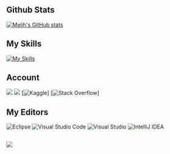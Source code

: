 ## Github Stats

[![Melih's GitHub stats](https://github-readme-stats.vercel.app/api?username=EEcemAydin&show_icons=true&theme=aura#gh-dark-mode-only)](https://github.com/melih-akman)



## My Skills

[![My Skills](https://skillicons.dev/icons?i=gcp,c,java,py,arduino)](https://github.com/EEcemAydin)

## Account
 
[![](https://img.shields.io/badge/LinkedIn-0077B5?style=for-the-badge&logo=linkedin&logoColor=white)](https://github.com/EEcemAydin)
[![](https://img.shields.io/badge/-Hackerrank-2EC866?style=for-the-badge&logo=HackerRank&logoColor=white)]()
[![Kaggle](https://img.shields.io/badge/Kaggle-035a7d?style=for-the-badge&logo=kaggle&logoColor=white)]
[![Stack Overflow](https://img.shields.io/badge/-Stackoverflow-FE7A16?style=for-the-badge&logo=stack-overflow&logoColor=white)]

## My Editors 

![Eclipse](https://img.shields.io/badge/Eclipse-FE7A16.svg?style=for-the-badge&logo=Eclipse&logoColor=white)
![Visual Studio Code](https://img.shields.io/badge/Visual%20Studio%20Code-0078d7.svg?style=for-the-badge&logo=visual-studio-code&logoColor=white)
![Visual Studio](https://img.shields.io/badge/Visual%20Studio-5C2D91.svg?style=for-the-badge&logo=visual-studio&logoColor=white)
![IntelliJ IDEA](https://img.shields.io/badge/IntelliJIDEA-000000.svg?style=for-the-badge&logo=intellij-idea&logoColor=white)

##

[![](https://visitcount.itsvg.in/api?id=EEcemAydin&label=Profile%20Views&icon=5&pretty=true)](https://github.com/EEcemAydin)


